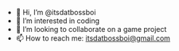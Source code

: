 - 👋 Hi, I’m @itsdatbossboi
- 👀 I’m interested in coding
- 💞️ I’m looking to collaborate on a game project
- 📫 How to reach me: itsdatbossboi@gmail.com

<!---
itsdatbossboi/itsdatbossboi is a ✨ special ✨ repository because its `README.md` (this file) appears on your GitHub profile.
You can click the Preview link to take a look at your changes.
--->
